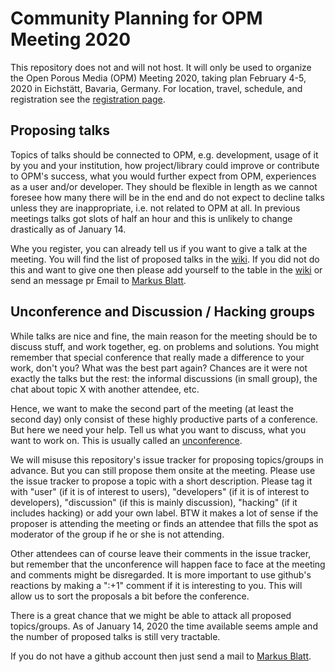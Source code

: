 # Community Planning for OPM Meeting 2020

This repository does not and will not host. It will only be used
to organize the Open Porous Media (OPM) Meeting 2020, taking
plan February 4-5, 2020 in Eichstätt, Bavaria, Germany. For location,
travel, schedule, and registration see the
[registration page](https://events.dr-blatt.de/e/1/opm-meeting-2020).

## Proposing talks

Topics of talks should be connected to OPM, e.g. development,
usage of it by you and your institution, how project/library could improve
or contribute to OPM's success, what you would further expect from OPM,
experiences as a user and/or developer.
They should be flexible in length as we cannot foresee how many there will
be in the end and do not expect to decline talks unless they are inappropriate,
i.e. not related to OPM at all. In previous meetings talks got slots of half
an hour and this is unlikely to change drastically as of January 14.

Whe you register, you can already tell us if you want to give a talk
at the meeting. You will find the list of proposed talks in the
[wiki](wiki/Proposed-Talks-at-the-OPM-Meeting-2020). If you did not
do this and want to give one then please add yourself to the table
in the [wiki](wiki/Proposed-Talks-at-the-OPM-Meeting-2020) or send an message pr Email to [Markus Blatt](/blattms).

## Unconference and Discussion / Hacking groups

While talks are nice and fine, the main reason for the meeting should be
to discuss stuff, and work together, eg. on problems and solutions.
You might remember that special conference
that really made a difference to your work, don't you? What was the best part
again? Chances are it were not exactly the talks but the rest: the informal
discussions (in small group), the chat about topic X with another attendee, etc.

Hence, we want to make the second part of the meeting (at least the second
day) only consist of these highly productive parts of a conference. But
here we need your help. Tell us what you want to discuss, what you want
to work on. This is usually called an [unconference](https://en.wikipedia.org/wiki/Unconference).

We will misuse this repository's issue tracker for proposing topics/groups in advance.
But you can still propose them onsite at the meeting. Please use the
issue tracker to propose a topic with a short description. Please tag it
with "user" (if it is of interest to users), "developers" (if it is of interest
to developers), "discussion" (if this is mainly discussion), "hacking" (if it
includes hacking) or add your own label. BTW it makes a lot of sense if the
proposer is attending the meeting or finds an attendee that fills the spot
as moderator of the group if he or she is not attending.

Other attendees can of course leave their comments in the issue tracker, but
remember that the unconference will happen face to face at the meeting and
comments might be disregarded. It is more important to  use github's reactions
by making a ":+1" comment if it is interesting to you. This will allow us
to sort the proposals a bit before the conference.

There is a great chance that we might be able to attack all proposed topics/groups. As of January 14,
2020 the time available seems ample  and the number of proposed talks is still
very tractable.

If you do not have a github account then just send a mail to [Markus Blatt](/blattms).
